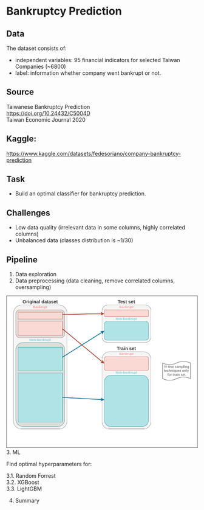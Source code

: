 # Bankruptcy Prediction

## Data
The dataset consists of:
* independent variables: 95 financial indicators  for selected Taiwan Companies (~6800)
* label: information whether company went bankrupt or not.

## Source
Taiwanese Bankruptcy Prediction<br>
https://doi.org/10.24432/C5004D<br>
Taiwan Economic Journal 2020<br>

## Kaggle:
https://www.kaggle.com/datasets/fedesoriano/company-bankruptcy-prediction

## Task
* Build an optimal classifier for bankruptcy prediction.

## Challenges
* Low data quality (irrelevant data in some columns, highly correlated columns)
* Unbalanced data (classes distribution is ~1/30)

## Pipeline
1. Data exploration
2. Data preprocessing (data cleaning, remove correlated columns, oversampling)

![img](./train_test_split.png)
3. ML

Find optimal hyperparameters for:<br>

3.1. Random Forrest <br>
3.2. XGBoost<br>
3.3. LightGBM<br>

4. Summary
